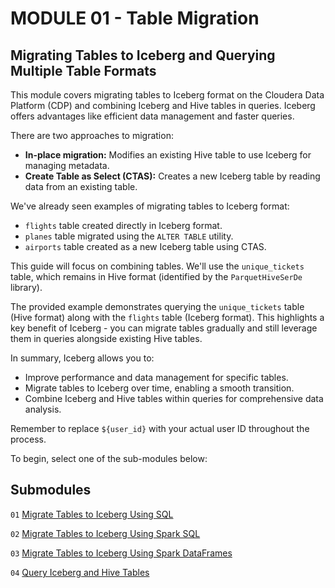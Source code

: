 #  MODULE 01 - Table Migration

## Migrating Tables to Iceberg and Querying Multiple Table Formats

This module covers migrating tables to Iceberg format on the Cloudera Data Platform (CDP) and combining Iceberg and Hive tables in queries. Iceberg offers advantages like efficient data management and faster queries.

There are two approaches to migration:

- **In-place migration:** Modifies an existing Hive table to use Iceberg for managing metadata.
- **Create Table as Select (CTAS):** Creates a new Iceberg table by reading data from an existing table.

We've already seen examples of migrating tables to Iceberg format:

- `flights` table created directly in Iceberg format.
- `planes` table migrated using the `ALTER TABLE` utility.
- `airports` table created as a new Iceberg table using CTAS.

This guide will focus on combining tables. We'll use the `unique_tickets` table, which remains in Hive format (identified by the `ParquetHiveSerDe` library).

The provided example demonstrates querying the `unique_tickets` table (Hive format) along with the `flights` table (Iceberg format). This highlights a key benefit of Iceberg - you can migrate tables gradually and still leverage them in queries alongside existing Hive tables.

In summary, Iceberg allows you to:

- Improve performance and data management for specific tables.
- Migrate tables to Iceberg over time, enabling a smooth transition.
- Combine Iceberg and Hive tables within queries for comprehensive data analysis.

Remember to replace `${user_id}` with your actual user ID throughout the process.

To begin, select one of the sub-modules below:

## Submodules

`01` [Migrate Tables to Iceberg Using SQL](migrate_tbl_to_iceberg_SQL.md)

`02` [Migrate Tables to Iceberg Using Spark SQL](migrate_tbl_to_iceberg_SparkSQL.md)

`03` [Migrate Tables to Iceberg Using Spark DataFrames](migrate_tbl_to_iceberg_SparkDataFrame.md)

`04` [Query Iceberg and Hive Tables](query_iceberg_and_hive_tables_single_query_SQL.md)

